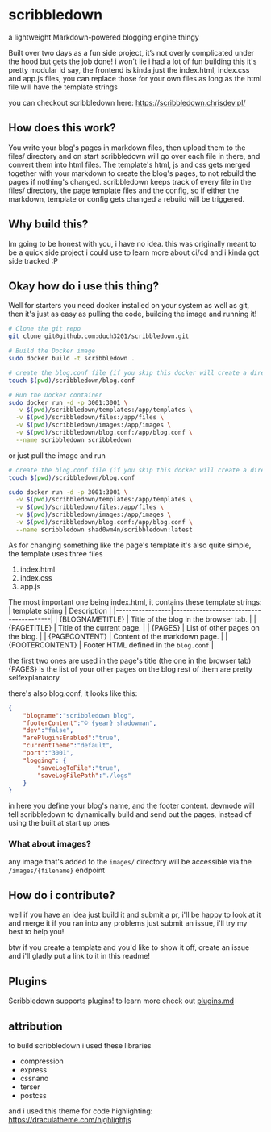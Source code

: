 # scribbledown
a lightweight Markdown-powered blogging engine thingy

Built over two days as a fun side project, it’s not overly complicated under the hood but gets the job done! i won't lie i had a lot of fun building this
it's pretty modular id say, the frontend is kinda just the index.html, index.css and app.js files, you can replace those for your own files as long as the html file will have the template strings

you can checkout scribbledown here:
https://scribbledown.chrisdev.pl/

## How does this work?

You write your blog's pages in markdown files, then upload them to the files/ directory and on start scribbledown will go over each file in there, 
and convert them into html files. 
The template's html, js and css gets merged together with your markdown to create the blog's pages, to not rebuild the pages if nothing's changed.
scribbledown keeps track of every file in the files/ directory, the page template files and the config, so if either the markdown, template or config gets changed a rebuild will be triggered.


## Why build this?
Im going to be honest with you, i have no idea. this was originally meant to be a quick side project i could use to learn more about ci/cd and i kinda got side tracked :P

## Okay how do i use this thing?

Well for starters you need docker installed on your system as well as git, then it's just as easy as pulling the code, building the image and running it!

```sh
# Clone the git repo
git clone git@github.com:duch3201/scribbledown.git

# Build the Docker image
sudo docker build -t scribbledown .

# create the blog.conf file (if you skip this docker will create a directory with the same name)
touch $(pwd)/scribbledown/blog.conf

# Run the Docker container
sudo docker run -d -p 3001:3001 \
  -v $(pwd)/scribbledown/templates:/app/templates \
  -v $(pwd)/scribbledown/files:/app/files \
  -v $(pwd)/scribbledown/images:/app/images \
  -v $(pwd)/scribbledown/blog.conf:/app/blog.conf \
  --name scribbledown scribbledown

```

or just pull the image and run
```sh
# create the blog.conf file (if you skip this docker will create a directory with the same name)
touch $(pwd)/scribbledown/blog.conf

sudo docker run -d -p 3001:3001 \
  -v $(pwd)/scribbledown/templates:/app/templates \
  -v $(pwd)/scribbledown/files:/app/files \
  -v $(pwd)/scribbledown/images:/app/images \
  -v $(pwd)/scribbledown/blog.conf:/app/blog.conf \
  --name scribbledown shad0wm4n/scribbledown:latest
```

As for changing something like the page's template it's also quite simple, the template uses three files
1. index.html
2. index.css
3. app.js

The most important one being index.html, it contains these template strings:
| template string | Description                            |
|-----------------|----------------------------------------|
| {BLOGNAMETITLE} | Title of the blog in the browser tab.  |
| {PAGETITLE}     | Title of the current page.             |
| {PAGES}         | List of other pages on the blog.       |
| {PAGECONTENT}   | Content of the markdown page.          |
| {FOOTERCONTENT} | Footer HTML defined in the `blog.conf` |


the first two ones are used in the page's title (the one in the browser tab)
{PAGES} is the list of your other pages on the blog
rest of them are pretty selfexplanatory

there's also blog.conf, it looks like this:
```json
{
    "blogname":"scribbledown blog",
    "footerContent":"© {year} shadowman",
    "dev":"false",
    "arePluginsEnabled":"true",
    "currentTheme":"default",
    "port":"3001",
    "logging": {
        "saveLogToFile":"true",
        "saveLogFilePath":"./logs"
    }
}

```

in here you define your blog's name, and the footer content.
devmode will tell scribbledown to dynamically build and send out the pages, instead of using the built at start up ones

### What about images?
any image that's added to the `images/` directory will be accessible via the `/images/{filename}` endpoint

## How do i contribute?

well if you have an idea just build it and submit a pr, i'll be happy to look at it and merge it
if you ran into any problems just submit an issue, i'll try my best to help you!

btw if you create a template and you'd like to show it off, create an issue and i'll gladly put a link to it in this readme!

## Plugins
Scribbledown supports plugins! to learn more check out [plugins.md](/plugins.md)

## attribution

to build scribbledown i used these libraries
* compression
* express
* cssnano
* terser
* postcss

and i used this theme for code highlighting:
https://draculatheme.com/highlightjs
